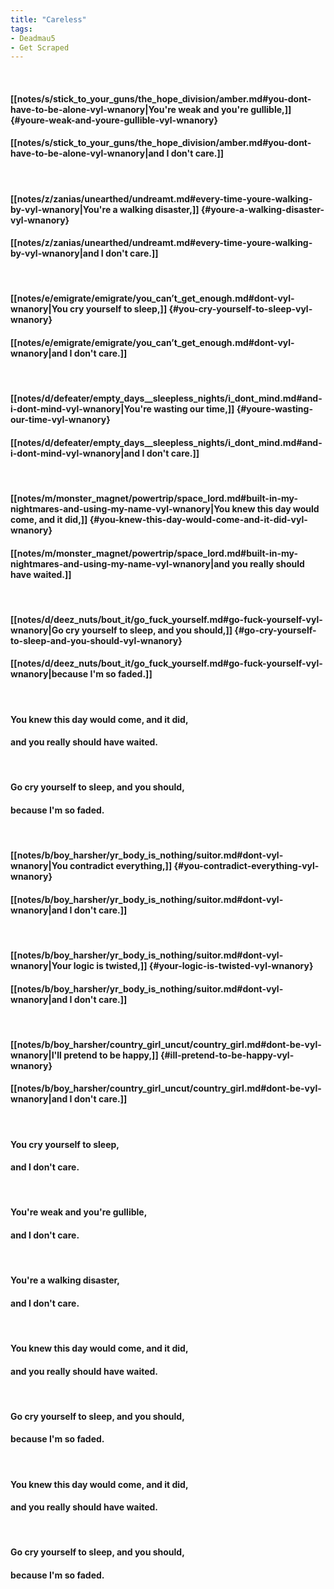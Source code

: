 ```yaml
---
title: "Careless"
tags:
- Deadmau5
- Get Scraped
---
```

&nbsp;
#### [[notes/s/stick_to_your_guns/the_hope_division/amber.md#you-dont-have-to-be-alone-vyl-wnanory|You're weak and you're gullible,]] {#youre-weak-and-youre-gullible-vyl-wnanory}
#### [[notes/s/stick_to_your_guns/the_hope_division/amber.md#you-dont-have-to-be-alone-vyl-wnanory|and I don't care.]]
&nbsp;
#### [[notes/z/zanias/unearthed/undreamt.md#every-time-youre-walking-by-vyl-wnanory|You're a walking disaster,]] {#youre-a-walking-disaster-vyl-wnanory}
#### [[notes/z/zanias/unearthed/undreamt.md#every-time-youre-walking-by-vyl-wnanory|and I don't care.]]
&nbsp;
#### [[notes/e/emigrate/emigrate/you_can’t_get_enough.md#dont-vyl-wnanory|You cry yourself to sleep,]] {#you-cry-yourself-to-sleep-vyl-wnanory}
#### [[notes/e/emigrate/emigrate/you_can’t_get_enough.md#dont-vyl-wnanory|and I don't care.]]
&nbsp;
#### [[notes/d/defeater/empty_days__sleepless_nights/i_dont_mind.md#and-i-dont-mind-vyl-wnanory|You're wasting our time,]] {#youre-wasting-our-time-vyl-wnanory}
#### [[notes/d/defeater/empty_days__sleepless_nights/i_dont_mind.md#and-i-dont-mind-vyl-wnanory|and I don't care.]]
&nbsp;
#### [[notes/m/monster_magnet/powertrip/space_lord.md#built-in-my-nightmares-and-using-my-name-vyl-wnanory|You knew this day would come, and it did,]] {#you-knew-this-day-would-come-and-it-did-vyl-wnanory}
#### [[notes/m/monster_magnet/powertrip/space_lord.md#built-in-my-nightmares-and-using-my-name-vyl-wnanory|and you really should have waited.]]
&nbsp;
#### [[notes/d/deez_nuts/bout_it/go_fuck_yourself.md#go-fuck-yourself-vyl-wnanory|Go cry yourself to sleep, and you should,]] {#go-cry-yourself-to-sleep-and-you-should-vyl-wnanory}
#### [[notes/d/deez_nuts/bout_it/go_fuck_yourself.md#go-fuck-yourself-vyl-wnanory|because I'm so faded.]]
&nbsp;
#### You knew this day would come, and it did,
#### and you really should have waited.
&nbsp;
#### Go cry yourself to sleep, and you should,
#### because I'm so faded.
&nbsp;
#### [[notes/b/boy_harsher/yr_body_is_nothing/suitor.md#dont-vyl-wnanory|You contradict everything,]] {#you-contradict-everything-vyl-wnanory}
#### [[notes/b/boy_harsher/yr_body_is_nothing/suitor.md#dont-vyl-wnanory|and I don't care.]]
&nbsp;
#### [[notes/b/boy_harsher/yr_body_is_nothing/suitor.md#dont-vyl-wnanory|Your logic is twisted,]] {#your-logic-is-twisted-vyl-wnanory}
#### [[notes/b/boy_harsher/yr_body_is_nothing/suitor.md#dont-vyl-wnanory|and I don't care.]]
&nbsp;
#### [[notes/b/boy_harsher/country_girl_uncut/country_girl.md#dont-be-vyl-wnanory|I'll pretend to be happy,]] {#ill-pretend-to-be-happy-vyl-wnanory}
#### [[notes/b/boy_harsher/country_girl_uncut/country_girl.md#dont-be-vyl-wnanory|and I don't care.]]
&nbsp;
#### You cry yourself to sleep,
#### and I don't care.
&nbsp;
#### You're weak and you're gullible,
#### and I don't care.
&nbsp;
#### You're a walking disaster,
#### and I don't care.
&nbsp;
#### You knew this day would come, and it did,
#### and you really should have waited.
&nbsp;
#### Go cry yourself to sleep, and you should,
#### because I'm so faded.
&nbsp;
#### You knew this day would come, and it did,
#### and you really should have waited.
&nbsp;
#### Go cry yourself to sleep, and you should,
#### because I'm so faded.
